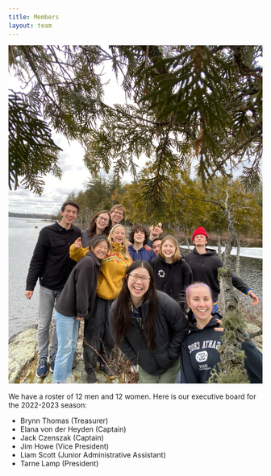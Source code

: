 ```yaml
---
title: Members
layout: team
---
```

![The Northeastern Climbing Team](/images/casual_team_pic.jpeg)

We have a roster of 12 men and 12 women. Here is our executive board for the 2022-2023 season:

* Brynn Thomas  (Treasurer)
* Elana von der Heyden  (Captain)
* Jack Czenszak (Captain)  
* Jim Howe  (Vice President)
* Liam Scott  (Junior Administrative Assistant)
* Tarne Lamp   (President)

